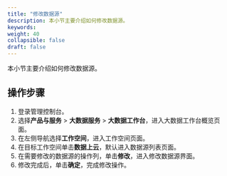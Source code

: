 ```yaml
---
title: "修改数据源"
description: 本小节主要介绍如何修改数据源。 
keywords: 
weight: 40
collapsible: false
draft: false
---
```


本小节主要介绍如何修改数据源。

## 操作步骤

1. 登录管理控制台。
2. 选择**产品与服务** > **大数据服务** > **大数据工作台**，进入大数据工作台概览页面。
3. 在左侧导航选择**工作空间**，进入工作空间页面。
4. 在目标工作空间单击**数据上云**，默认进入数据源列表页面。
5. 在需要修改的数据源的操作列，单击**修改**，进入修改数据源界面。
6. 修改完成后，单击**确定**，完成修改操作。


